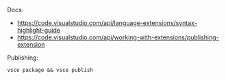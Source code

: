 Docs:

- https://code.visualstudio.com/api/language-extensions/syntax-highlight-guide
- https://code.visualstudio.com/api/working-with-extensions/publishing-extension

Publishing:

```shell
vsce package && vsce publish
```
